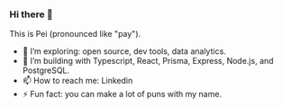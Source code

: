 ### Hi there 👋

<!--
**pswu11/pswu11** is a ✨ _special_ ✨ repository because its `README.md` (this file) appears on your GitHub profile.

Here are some ideas to get you started:

- 🔭 I’m currently working on ...
- 🌱 I’m currently learning ...
- 👯 I’m looking to collaborate on ...
- 🤔 I’m looking for help with ...
- 💬 Ask me about ...
- 📫 How to reach me: ...
- 😄 Pronouns: ...
- ⚡ Fun fact: ...
-->

This is Pei (pronounced like "pay"). 

- 🔭 I’m exploring: open source, dev tools, data analytics.
- 🌱 I’m building with Typescript, React, Prisma, Express, Node.js, and PostgreSQL. 
- 📫 How to reach me: Linkedin
- ⚡ Fun fact: you can make a lot of puns with my name. 

